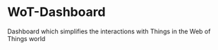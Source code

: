 # WoT-Dashboard

Dashboard which simplifies the interactions with Things in the Web of Things world
